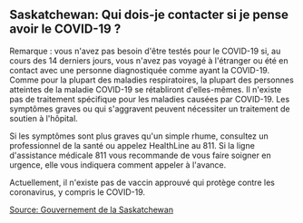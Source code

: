 ## Saskatchewan: Qui dois-je contacter si je pense avoir le COVID-19 ?

Remarque : vous n'avez pas besoin d'être testés pour le COVID-19 si, au cours des 14 derniers jours, vous n'avez pas voyagé à l'étranger ou été en contact avec une personne diagnostiquée comme ayant la COVID-19.
Comme pour la plupart des maladies respiratoires, la plupart des personnes atteintes de la maladie COVID-19 se rétabliront d'elles-mêmes. Il n'existe pas de traitement spécifique pour les maladies causées par COVID-19. Les symptômes graves ou qui s'aggravent peuvent nécessiter un traitement de soutien à l'hôpital.

Si les symptômes sont plus graves qu'un simple rhume, consultez un professionnel de la santé ou appelez HealthLine au 811. Si la ligne d'assistance médicale 811 vous recommande de vous faire soigner en urgence, elle vous indiquera comment appeler à l'avance.

Actuellement, il n'existe pas de vaccin approuvé qui protège contre les coronavirus, y compris le COVID-19.

[Source: Gouvernement de la Saskatchewan](https://www.saskatchewan.ca/government/health-care-administration-and-provider-resources/treatment-procedures-and-guidelines/emerging-public-health-issues/2019-novel-coronavirus/covid-19-self-assessment)

